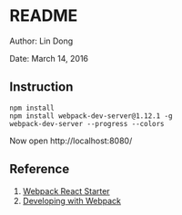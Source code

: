 # README

Author: Lin Dong

Date: March 14, 2016

## Instruction
```
npm install
npm install webpack-dev-server@1.12.1 -g
webpack-dev-server --progress --colors
```

Now open http://localhost:8080/

## Reference
1. [Webpack React Starter](https://github.com/webpack/react-starter)
2. [Developing with Webpack](http://survivejs.com/webpack_react/developing_with_webpack/)
